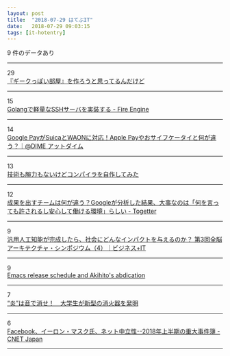 ```yaml
---
layout: post
title:  "2018-07-29 はてぶIT"
date:   2018-07-29 09:03:15
tags: [it-hotentry]
---
```

9 件のデータあり

<hr><div class="row">
<div class="col-1"><span class="badge badge-pill badge-success h2">29</span></div>
<div class="col-11"><a href='https://anond.hatelabo.jp/20180729015737' target='_blank'>『ギークっぽい部屋』を作ろうと思ってるんだけど</a></div>
</div>
<hr>
<div class="row">
<div class="col-1"><span class="badge badge-pill badge-success h2">15</span></div>
<div class="col-11"><a href='http://www.hirotsuru.com/entry/2018/07/28/225520' target='_blank'>Golangで軽量なSSHサーバを実装する - Fire Engine</a></div>
</div>
<hr>
<div class="row">
<div class="col-1"><span class="badge badge-pill badge-success h2">14</span></div>
<div class="col-11"><a href='https://dime.jp/genre/572432/' target='_blank'>Google PayがSuicaとWAONに対応！Apple Payやおサイフケータイと何が違う？｜@DIME アットダイム</a></div>
</div>
<hr>
<div class="row">
<div class="col-1"><span class="badge badge-pill badge-success h2">13</span></div>
<div class="col-11"><a href='https://qiita.com/kawakami_o3/items/a788989caeaec94dddf8' target='_blank'>技術も腕力もないけどコンパイラを自作してみた</a></div>
</div>
<hr>
<div class="row">
<div class="col-1"><span class="badge badge-pill badge-success h2">12</span></div>
<div class="col-11"><a href='https://togetter.com/li/1251175' target='_blank'>成果を出すチームは何が違う？Googleが分析した結果、大事なのは「何を言っても許されるし安心して働ける環境」らしい - Togetter</a></div>
</div>
<hr>
<div class="row">
<div class="col-1"><span class="badge badge-pill badge-success h2">9</span></div>
<div class="col-11"><a href='https://www.sbbit.jp/article/cont1/35123' target='_blank'>汎用人工知能が完成したら、社会にどんなインパクトを与えるのか？ 第3回全脳アーキテクチャ・シンポジウム（4）｜ビジネス+IT</a></div>
</div>
<hr>
<div class="row">
<div class="col-1"><span class="badge badge-pill badge-success h2">9</span></div>
<div class="col-11"><a href='https://lists.gnu.org/archive/html/emacs-devel/2018-07/msg01012.html' target='_blank'>Emacs release schedule and Akihito's abdication</a></div>
</div>
<hr>
<div class="row">
<div class="col-1"><span class="badge badge-pill badge-success h2">7</span></div>
<div class="col-11"><a href='http://news.tv-asahi.co.jp/news_international/articles/000047402.html' target='_blank'>“炎”は音で消せ！　大学生が新型の消火器を発明</a></div>
</div>
<hr>
<div class="row">
<div class="col-1"><span class="badge badge-pill badge-success h2">6</span></div>
<div class="col-11"><a href='https://japan.cnet.com/article/35123008/' target='_blank'>Facebook、イーロン・マスク氏、ネット中立性--2018年上半期の重大事件簿 - CNET Japan</a></div>
</div>
<hr>
